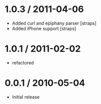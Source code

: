 
1.0.3 / 2011-04-06 
==================

  * Added curl and epiphany parser [straps]
  * Added iPhone support [straps]

1.0.1 / 2011-02-02 
==================

  * refactored

0.0.1 / 2010-05-04
==================

  * Initial release
